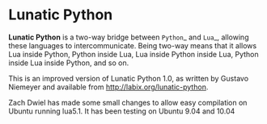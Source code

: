 Lunatic Python
==============

**Lunatic Python** is a two-way bridge between `Python`_ and `Lua`_,
allowing these languages to intercommunicate. Being two-way means that
it allows Lua inside Python, Python inside Lua, Lua inside Python
inside Lua, Python inside Lua inside Python, and so on.

This is an improved version of Lunatic Python 1.0, as written by
Gustavo Niemeyer and available from http://labix.org/lunatic-python.

Zach Dwiel has made some small changes to allow easy compilation on
Ubuntu running lua5.1.  It has been testing on Ubuntu 9.04 and 10.04
